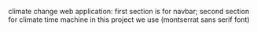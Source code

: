 climate change web application:
first section is for navbar;
second section for climate time machine
in this project we use (montserrat sans serif font)
